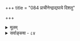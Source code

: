 +++
title = "084 प्राचीनेन्द्राद्यपाये दिशतु"

+++
<details><summary>मूलम्</summary>

प्राचीनेन्द्राद्यपाये दिशतु कृतफलं को नु कल्पान्तरादावन्ये तत्तत्पदस्था न तदुपजनकाः प्रागनाराधितत्वात् ।  
मैवं यस्य श्रुतिश्च स्मृतिरपि नियतादेशरूपे स एकस्सर्वाराध्यान्तरात्मा न हि गलितपदो नापि सुप्तस्तदाऽपि ॥ ८४ ॥
</details>

<details><summary>सर्वाङ्कषा - ८४</summary>

देवतानां फलप्रदत्वे कल्पभेदेन तेषामागमापायित्वात् कथमाश्वास इत्याक्षिप्य समाधत्ते - प्राचीनेत्यादि । **प्राचीनेन्द्राद्यपाये** = **प्राचीनानां** = पूर्वकल्पे स्थितानां इन्द्रादीनां निवृत्तत्वे **कृतफलम्** = कृतस्य कर्मणः फलम् **कल्पान्तरादौ** = अनन्तरकल्पादौ को **नु** = को वा दद्यात् ? पूर्वमाराधितस्य नष्टत्वात् । नूतनस्यानाराधितत्वात् । एतदेवाह - अन्ये नूतनतया आगता ये इन्द्रादयः तत्तत्पदस्थाः, प्रागनाराधि- **तत्वात्** =पूर्वमाराधितेन्द्रभिन्नत्वेन पूर्वकृतकर्मणा अनाराधितत्वात् । **तदुपजनकाः** = पूर्वकृतकर्मफलप्रदातारः **न** = न भवितुमर्हन्ति । इति चेत् मैवम् । कुतः ? **श्रुतिश्च** = वेदश्च स्मृतिश्च यस्य भगवतः **नियतादेशरूपे** = अनुल्लङ्घनीयाज्ञारूपे, 'श्रुतिः स्मृतिः ममैवाज्ञा' इति वचनात् **सः** = तादृशः एकः **सर्वाराध्यान्तरात्मा** =आराध्यानां सर्वेषामपि देवतानाम् अन्तरात्मरूपः परमात्मा **तदापि** = मन्वन्तरेऽपि **गलितपदः** = भ्रष्टाधिकारः न हि सुप्तः नापि । 'यो मे गर्भगतस्यापि वृत्तिं कल्पितवान् प्रभुः । शेषवृत्तिविधाने तु किं सुप्तस्सोऽथवा मृतः ॥' इति प्रमाणमनुस्मरन् 'मृतः' इति वक्तुमनिच्छन् 'गलितपदः' इत्याहाचार्यः ॥ 

जानतां सृष्टिनियमम् नियन्तारं च माधवम् । नैवंविधास्तु प्रश्नाः स्युः सृष्टिविज्ञानमीदृशम् ॥ ८४ ॥
</details>
